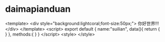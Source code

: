 # daimapianduan
&lt;template>     &lt;div style="background:lightcoral;font-size:50px;">         你好世界!!!     &lt;/div> &lt;/template> &lt;script>     export default {         name:"suilian",         data(){             return {              }         },         methods:{          }     } &lt;/script> &lt;style> &lt;/style>
